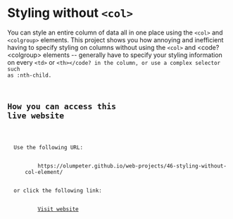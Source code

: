 # Styling without <code>&lt;col&gt;</code>

You can style an entire column of data all in one place using the <code>&lt;col&gt;</code> and  <code>&lt;colgroup&gt;</code> elements. This project shows you how annoying and inefficient having to specify styling on columns without using the <code>&lt;col&gt;</code> and <code?&lt;colgroup&gt;</code> elements -- generally have to specify your styling information on every <code>&lt;td&gt;</code> or <code>&lt;th&gt;</code? in the column, or use a complex selector such as :nth-child.

## How you can access this live website

<dl>
  Use the following URL:
  <dd>
    https://olumpeter.github.io/web-projects/46-styling-without-col-element/
  </dd>
  or click the following link:
  <dd>
    <a href="https://olumpeter.github.io/web-projects/46-styling-without-col-element/">Visit website</a>
  </dd>
</dl>
